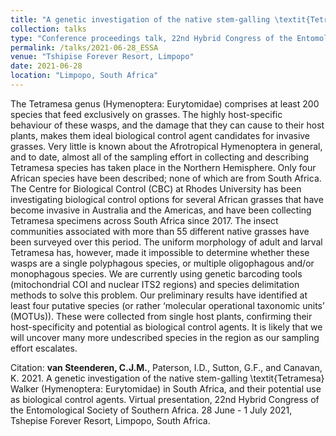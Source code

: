 ```yaml
---
title: "A genetic investigation of the native stem-galling \textit{Tetramesa} Walker (Hymenoptera: Eurytomidae) in South Africa, and their potential use as biological control agents"
collection: talks
type: "Conference proceedings talk, 22nd Hybrid Congress of the Entomological Society of Southern Africa (ESSA)"
permalink: /talks/2021-06-28_ESSA
venue: "Tshipise Forever Resort, Limpopo"
date: 2021-06-28
location: "Limpopo, South Africa"
---
```


The Tetramesa genus (Hymenoptera: Eurytomidae) comprises at least 200 species that feed
exclusively on grasses. The highly host-specific behaviour of these wasps, and the damage
that they can cause to their host plants, makes them ideal biological control agent
candidates for invasive grasses. Very little is known about the Afrotropical Hymenoptera in
general, and to date, almost all of the sampling effort in collecting and describing Tetramesa
species has taken place in the Northern Hemisphere. Only four African species have been
described; none of which are from South Africa. The Centre for Biological Control (CBC) at
Rhodes University has been investigating biological control options for several African
grasses that have become invasive in Australia and the Americas, and have been collecting
Tetramesa specimens across South Africa since 2017. The insect communities associated
with more than 55 different native grasses have been surveyed over this period. The uniform
morphology of adult and larval Tetramesa has, however, made it impossible to determine
whether these wasps are a single polyphagous species, or multiple oligophagous and/or
monophagous species. We are currently using genetic barcoding tools (mitochondrial COI
and nuclear ITS2 regions) and species delimitation methods to solve this problem. Our
preliminary results have identified at least four putative species (or rather ‘molecular
operational taxonomic units’ (MOTUs)). These were collected from single host plants,
confirming their host-specificity and potential as biological control agents. It is likely that we
will uncover many more undescribed species in the region as our sampling effort escalates.

Citation: **van Steenderen, C.J.M.**, Paterson, I.D., Sutton, G.F., and Canavan, K. 2021. A genetic investigation of the native stem-galling \textit{Tetramesa} Walker (Hymenoptera: Eurytomidae) in South Africa, and their potential use as biological control agents. Virtual presentation, 22nd Hybrid Congress of the Entomological Society of Southern Africa. 28 June - 1 July 2021, Tshepise Forever Resort, Limpopo, South Africa.
